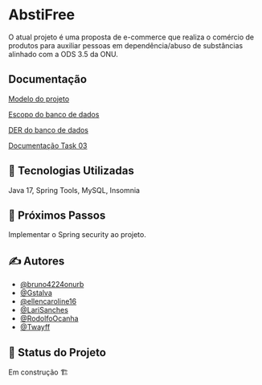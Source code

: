 
# AbstiFree

O atual projeto é uma proposta de e-commerce que realiza o comércio de produtos para auxiliar pessoas em dependência/abuso de substâncias alinhado com a ODS 3.5 da ONU.


## Documentação
[Modelo do projeto](https://docs.google.com/document/d/1T3gkLpRj3OjZz8lOLgJyKn_1ndvXoTLi/edit)

[Escopo do banco de dados](https://docs.google.com/document/d/1AxAb532wsUAOrXgO-ynO7FOih6Qpuzf6/edit)

[DER do banco de dados](https://drive.google.com/file/d/1AFl7kO1D17uP-anwnoqQmbt0omOcBM3j/view?usp=drive_link)

[Documentação Task 03](https://docs.google.com/document/d/1b7n4oULjb0kUKoJY_jLpfc5lx6bj49WfVnyaxVHVx3Y/edit?usp=sharing)

## 🤖 Tecnologias Utilizadas
Java 17, Spring Tools, MySQL, Insomnia
## 👣 Próximos Passos
Implementar o Spring security ao projeto.
## ✍️ Autores

- [@bruno4224onurb](https://github.com/bruno4224onurb)
- [@Gstalva](https://github.com/Gstalva)
- [@ellencaroline16](https://github.com/ellencaroline16)
- [@LariSanches](https://github.com/LariSanches)
- [@RodolfoOcanha](https://github.com/RodolfoOcanha)
- [@Twayff](https://github.com/Twayff)


## 🔋 Status do Projeto
Em construção 🏗️
